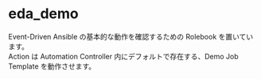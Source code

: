 # eda_demo

Event-Driven Ansible の基本的な動作を確認するための Rolebook を置いています。  
Action は Automation Controller 内にデフォルトで存在する、Demo Job Template を動作させます。
